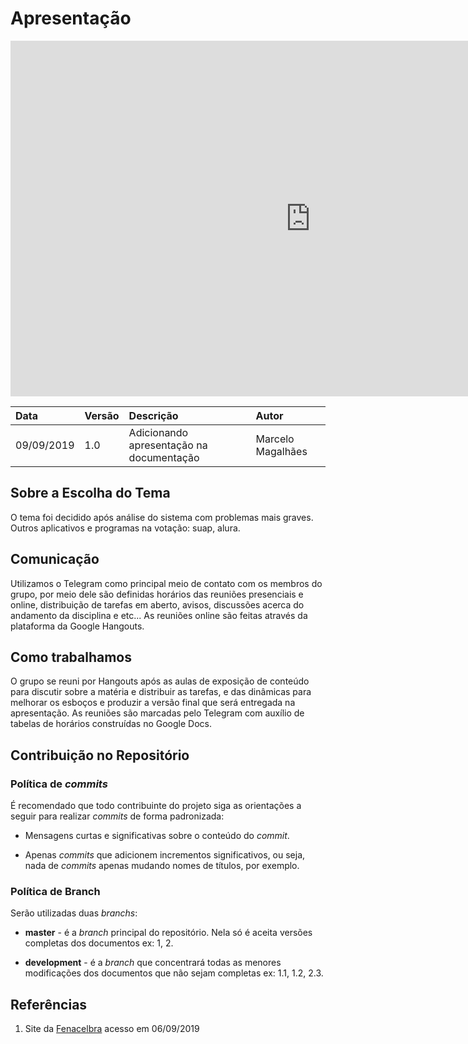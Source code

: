# Apresentação

<iframe src="https://docs.google.com/presentation/d/1ZYgRheCU30ZfQp6lyVJ9a6u5-1hOdf9a8_6abrQ37ts/embed?start=false&loop=false&delayms=3000" frameborder="0" width="960" height="569" allowfullscreen="true" mozallowfullscreen="true" webkitallowfullscreen="true"></iframe>

| Data       | Versão | Descrição                                | Autor             |
| :--------- | :----- | :--------------------------------------- | :---------------- |
| 09/09/2019 | 1.0    | Adicionando apresentação na documentação | Marcelo Magalhães |

## Sobre a Escolha do Tema

O tema foi decidido após análise do sistema com problemas mais graves.
Outros aplicativos e programas na votação: suap, alura.

## Comunicação

Utilizamos o Telegram como principal meio de contato com os membros do grupo, por meio dele são definidas horários das reuniões presenciais e online, distribuição de tarefas em aberto, avisos, discussões acerca do andamento da disciplina e etc...
As reuniões online são feitas através da plataforma da Google Hangouts.

## Como trabalhamos

O grupo se reuni por Hangouts após as aulas de exposição de conteúdo para discutir sobre a matéria e distribuir as tarefas, e das dinâmicas para melhorar os esboços e produzir a versão final que será entregada na apresentação. As reuniões são marcadas pelo Telegram com auxílio de tabelas de horários construídas no Google Docs.

## Contribuição no Repositório

### Política de _commits_

É recomendado que todo contribuinte do projeto siga as orientações a seguir para realizar _commits_ de forma padronizada:

- Mensagens curtas e significativas sobre o conteúdo do _commit_.

- Apenas _commits_ que adicionem incrementos significativos, ou seja, nada de _commits_ apenas mudando nomes de títulos, por exemplo.

### Política de Branch

Serão utilizadas duas _branchs_:

- **master** - é a _branch_ principal do repositório. Nela só é aceita versões completas dos documentos ex: 1, 2.

- **development** - é a _branch_ que concentrará todas as menores modificações dos documentos que não sejam completas ex: 1.1, 1.2, 2.3.

## Referências

1. Site da [Fenacelbra](http://www.fenacelbra.com.br/) acesso em 06/09/2019
